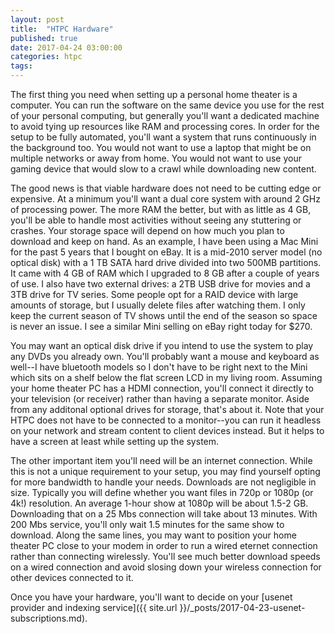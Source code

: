 ```yaml
---
layout: post
title:  "HTPC Hardware"
published: true
date: 2017-04-24 03:00:00
categories: htpc
tags: 
---
```

The first thing you need when setting up a personal home theater is a computer. You can run the software on the same device you use for the rest of your personal computing, but generally you'll want a dedicated machine to avoid tying up resources like RAM and processing cores. In order for the setup to be fully automated, you'll want a system that runs continuously in the background too. You would not want to use a laptop that might be on multiple networks or away from home. You would not want to use your gaming device that would slow to a crawl while downloading new content.

The good news is that viable hardware does not need to be cutting edge or expensive. At a minimum you'll want a dual core system with around 2 GHz of processing power. The more RAM the better, but with as little as 4 GB, you'll be able to handle most activities without seeing any stuttering or crashes. Your storage space will depend on how much you plan to download and keep on hand. As an example, I have been using a Mac Mini for the past 5 years that I bought on eBay. It is a mid-2010 server model (no optical disk) with a 1 TB SATA hard drive divided into two 500MB partitions. It came with 4 GB of RAM which I upgraded to 8 GB after a couple of years of use. I also have two external drives: a 2TB USB drive for movies and a 3TB drive for TV series. Some people opt for a RAID device with large amounts of storage, but I usually delete files after watching them. I only keep the current season of TV shows until the end of the season so space is never an issue. I see a similar Mini selling on eBay right today for $270.

You may want an optical disk drive if you intend to use the system to play any DVDs you already own. You'll probably want a mouse and keyboard as well--I have bluetooth models so I don't have to be right next to the Mini which sits on a shelf below the flat screen LCD in my living room. Assuming your home theater PC has a HDMI connection, you'll connect it directly to your television (or receiver) rather than having a separate monitor. Aside from any additonal optional drives for storage, that's about it. Note that your HTPC does not have to be connected to a monitor--you can run it headless on your network and stream content to client devices instead. But it helps to have a screen at least while setting up the system.

The other important item you'll need will be an internet connection. While this is not a unique requirement to your setup, you may find yourself opting for more bandwidth to handle your needs. Downloads are not negligible in size. Typically you will define whether you want files in 720p or 1080p (or 4k!) resolution. An average 1-hour show at 1080p will be about 1.5-2 GB. Downloading that on a 25 Mbs connection will take about 13 minutes. With 200 Mbs service, you'll only wait 1.5 minutes for the same show to download. Along the same lines, you may want to position your home theater PC close to your modem in order to run a wired eternet connection rather than connecting wirelessly. You'll see much better download speeds on a wired connection and avoid slosing down your wireless connection for other devices connected to it.

Once you have your hardware, you'll want to decide on your [usenet provider and indexing service]({{ site.url }}/_posts/2017-04-23-usenet-subscriptions.md).